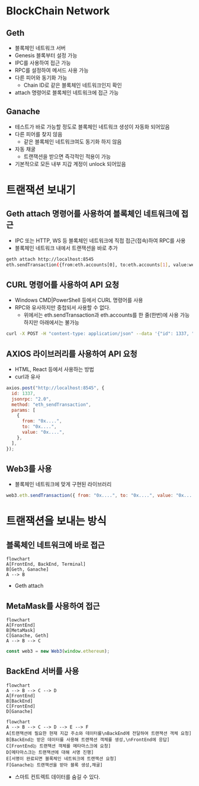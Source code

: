 # BlockChain Network

## Geth

- 블록체인 네트워크 서버
- Genesis 블록부터 설정 가능
- IPC를 사용하여 접근 가능
- RPC를 설정하여 메서드 사용 가능
- 다른 피어와 동기화 가능
  - Chain ID로 같은 블록체인 네트워크인지 확인
- attach 명령어로 블록체인 네트워크에 접근 가능

## Ganache

- 테스트가 바로 가능할 정도로 블록체인 네트워크 생성이 자동화 되어있음
- 다른 피어를 찾지 않음
  - 같은 블록체인 네트워크여도 동기화 하지 않음
- 자동 채굴
  - 트랜잭션을 받으면 즉각적인 적용이 가능
- 기본적으로 모든 내부 지갑 계정이 unlock 되어있음

# 트랜잭션 보내기

## Geth attach 명령어를 사용하여 블록체인 네트워크에 접근

- IPC 또는 HTTP, WS 등 블록체인 네트워크에 직접 접근(접속)하여 RPC를 사용
- 블록체인 네트워크 내에서 트랜잭션을 바로 추가

```bash
geth attach http://localhost:8545
eth.sendTransaction({from:eth.accounts[0], to:eth.accounts[1], value:web3.toWei(1, 'ether')})
```

## CURL 명령어를 사용하여 API 요청

- Windows CMD|PowerShell 등에서 CURL 명령어를 사용
- RPC와 유사하지만 중첩되서 사용할 수 없다.
  - 위에서는 eth.sendTransaction과 eth.accounts를 한 줄(한번)에 사용 가능하지만 아래에서는 불가능

```bash
curl -X POST -H "content-type: application/json" --data '{"id": 1337, "jsonrpc": "2.0", "method": "eth_sendTransaction", "params": [{"from": "0x....", "to": "0x....", "value": "0x...."}]}' http://localhost:8545
```

## AXIOS 라이브러리를 사용하여 API 요청

- HTML, React 등에서 사용하는 방법
- curl과 유사

```js
axios.post("http://localhost:8545", {
  id: 1337,
  jsonrpc: "2.0",
  method: "eth_sendTransaction",
  params: [
    {
      from: "0x....",
      to: "0x....",
      value: "0x....",
    },
  ],
});
```

## Web3를 사용

- 블록체인 네트워크에 맞게 구현된 라이브러리

```js
web3.eth.sendTransaction({ from: "0x....", to: "0x....", value: "0x...." });
```

# 트랜잭션을 보내는 방식

## 블록체인 네트워크에 바로 접근

```mermaid
flowchart
A[FrontEnd, BackEnd, Terminal]
B[Geth, Ganache]
A --> B
```

- Geth attach

## MetaMask를 사용하여 접근

```mermaid
flowchart
A[FrontEnd]
B[MetaMask]
C[Ganache, Geth]
A --> B --> C
```

```js
const web3 = new Web3(window.ethereum);
```

## BackEnd 서버를 사용

```mermaid
flowchart
A --> B --> C --> D
A[FrontEnd]
B[BackEnd]
C[FrontEnd]
D[Ganache]
```

```mermaid
flowchart
A --> B --> C --> D --> E --> F
A[트랜잭션에 필요한 현재 지갑 주소와 데이터를\nBackEnd에 전달하여 트랜잭션 객체 요청]
B[BackEnd는 받은 데이터를 사용해 트랜잭션 객체를 생성,\nFrontEnd에 응답]
C[FrontEnd는 트랜잭션 객체를 메타마스크에 요청]
D[메타마스크는 트랜잭션에 대해 서명 진행]
E[서명이 완료되면 블록체인 네트워크에 트랜잭션 요청]
F[Ganache는 트랜잭션을 받아 블록 생성,채굴]
```

- 스마트 컨트렉트 데이터를 숨길 수 있다.

